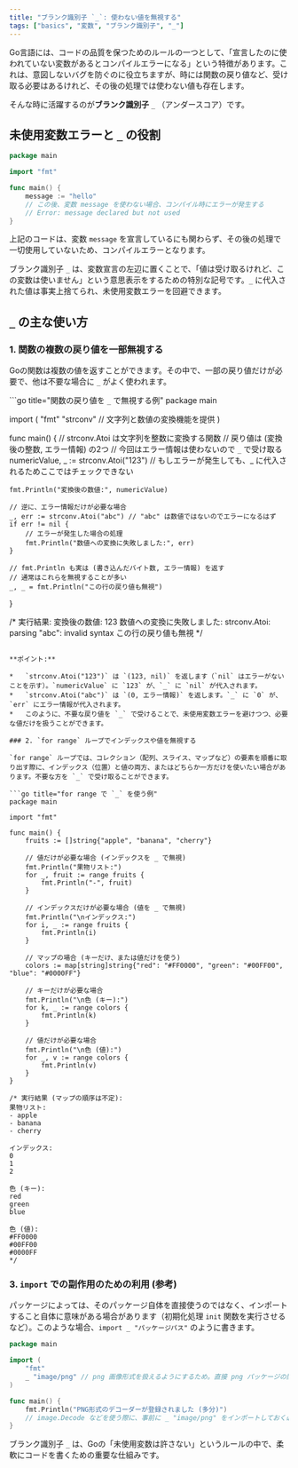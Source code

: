 ```yaml
---
title: "ブランク識別子 `_`: 使わない値を無視する"
tags: ["basics", "変数", "ブランク識別子", "_"]
---
```


Go言語には、コードの品質を保つためのルールの一つとして、「宣言したのに使われていない変数があるとコンパイルエラーになる」という特徴があります。これは、意図しないバグを防ぐのに役立ちますが、時には関数の戻り値など、受け取る必要はあるけれど、その後の処理では使わない値も存在します。

そんな時に活躍するのが**ブランク識別子** `_` （アンダースコア）です。

## 未使用変数エラーと `_` の役割

```go title="未使用変数エラーの例 (コンパイルエラーになります)"
package main

import "fmt"

func main() {
	message := "hello"
	// この後、変数 message を使わない場合、コンパイル時にエラーが発生する
	// Error: message declared but not used
}
```

上記のコードは、変数 `message` を宣言しているにも関わらず、その後の処理で一切使用していないため、コンパイルエラーとなります。

ブランク識別子 `_` は、変数宣言の左辺に置くことで、「値は受け取るけれど、この変数は使いません」という意思表示をするための特別な記号です。`_` に代入された値は事実上捨てられ、未使用変数エラーを回避できます。

## `_` の主な使い方

### 1. 関数の複数の戻り値を一部無視する

Goの関数は複数の値を返すことができます。その中で、一部の戻り値だけが必要で、他は不要な場合に `_` がよく使われます。

```go title="関数の戻り値を `_` で無視する例"
package main

import (
	"fmt"
	"strconv" // 文字列と数値の変換機能を提供
)

func main() {
	// strconv.Atoi は文字列を整数に変換する関数
	// 戻り値は (変換後の整数, エラー情報) の2つ
	// 今回はエラー情報は使わないので `_` で受け取る
	numericValue, _ := strconv.Atoi("123")
	// もしエラーが発生しても、_ に代入されるためここではチェックできない

	fmt.Println("変換後の数値:", numericValue)

	// 逆に、エラー情報だけが必要な場合
	_, err := strconv.Atoi("abc") // "abc" は数値ではないのでエラーになるはず
	if err != nil {
		// エラーが発生した場合の処理
		fmt.Println("数値への変換に失敗しました:", err)
	}

	// fmt.Println も実は (書き込んだバイト数, エラー情報) を返す
	// 通常はこれらを無視することが多い
	_, _ = fmt.Println("この行の戻り値も無視")
}

/* 実行結果:
変換後の数値: 123
数値への変換に失敗しました: strconv.Atoi: parsing "abc": invalid syntax
この行の戻り値も無視
*/
```

**ポイント:**

*   `strconv.Atoi("123")` は `(123, nil)` を返します（`nil` はエラーがないことを示す）。`numericValue` に `123` が、`_` に `nil` が代入されます。
*   `strconv.Atoi("abc")` は `(0, エラー情報)` を返します。`_` に `0` が、`err` にエラー情報が代入されます。
*   このように、不要な戻り値を `_` で受けることで、未使用変数エラーを避けつつ、必要な値だけを扱うことができます。

### 2. `for range` ループでインデックスや値を無視する

`for range` ループでは、コレクション（配列、スライス、マップなど）の要素を順番に取り出す際に、インデックス（位置）と値の両方、またはどちらか一方だけを使いたい場合があります。不要な方を `_` で受け取ることができます。

```go title="for range で `_` を使う例"
package main

import "fmt"

func main() {
	fruits := []string{"apple", "banana", "cherry"}

	// 値だけが必要な場合 (インデックスを _ で無視)
	fmt.Println("果物リスト:")
	for _, fruit := range fruits {
		fmt.Println("-", fruit)
	}

	// インデックスだけが必要な場合 (値を _ で無視)
	fmt.Println("\nインデックス:")
	for i, _ := range fruits {
		fmt.Println(i)
	}

	// マップの場合 (キーだけ、または値だけを使う)
	colors := map[string]string{"red": "#FF0000", "green": "#00FF00", "blue": "#0000FF"}

	// キーだけが必要な場合
	fmt.Println("\n色 (キー):")
	for k, _ := range colors {
		fmt.Println(k)
	}

	// 値だけが必要な場合
	fmt.Println("\n色 (値):")
	for _, v := range colors {
		fmt.Println(v)
	}
}

/* 実行結果 (マップの順序は不定):
果物リスト:
- apple
- banana
- cherry

インデックス:
0
1
2

色 (キー):
red
green
blue

色 (値):
#FF0000
#00FF00
#0000FF
*/
```

### 3. `import` での副作用のための利用 (参考)

パッケージによっては、そのパッケージ自体を直接使うのではなく、インポートすること自体に意味がある場合があります（初期化処理 `init` 関数を実行させるなど）。このような場合、`import _ "パッケージパス"` のように書きます。

```go title="副作用のための import (参考)"
package main

import (
	"fmt"
	_ "image/png" // png 画像形式を扱えるようにするため。直接 png パッケージの関数は使わない
)

func main() {
	fmt.Println("PNG形式のデコーダーが登録されました (多分)")
	// image.Decode などを使う際に、事前に _ "image/png" をインポートしておく必要がある
}
```

ブランク識別子 `_` は、Goの「未使用変数は許さない」というルールの中で、柔軟にコードを書くための重要な仕組みです。